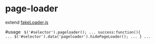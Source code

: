 # page-loader
extend <a href="https://github.com/joaopereirawd/fakeLoader.js">fakeLoader.js</a>


#usage
<code>
$('#selector').pageloader();
...
  success:function(){
    ...
    $('#selector').data('pageloader').hidePageLoader();
    ...
  }
...
</code>

